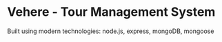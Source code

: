 # Vehere - Tour Management System

Built using modern technologies: node.js, express, mongoDB, mongoose
